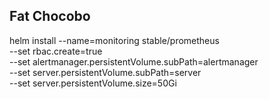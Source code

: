## Fat Chocobo

helm install --name=monitoring stable/prometheus \
  --set rbac.create=true \
  --set alertmanager.persistentVolume.subPath=alertmanager \
  --set server.persistentVolume.subPath=server \
  --set server.persistentVolume.size=50Gi
